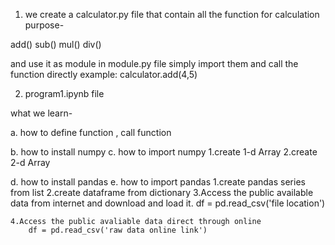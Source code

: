 1. we create a calculator.py file that contain all the function for calculation purpose-

add()
sub()
mul()
div()

and use it as module in module.py file simply import them and call the function directly
 example:
    calculator.add(4,5)




2. program1.ipynb file

what we learn-

a. how to define function , call function

b. how to install numpy
c. how to import numpy
    1.create 1-d Array
    2.create 2-d Array

d. how to install pandas
e. how to import pandas
    1.create pandas series from list
    2.create dataframe from dictionary
    3.Access the public available data from internet and download and load it.
        df = pd.read_csv('file location')
    
    4.Access the public avaliable data direct through online
        df = pd.read_csv('raw data online link')